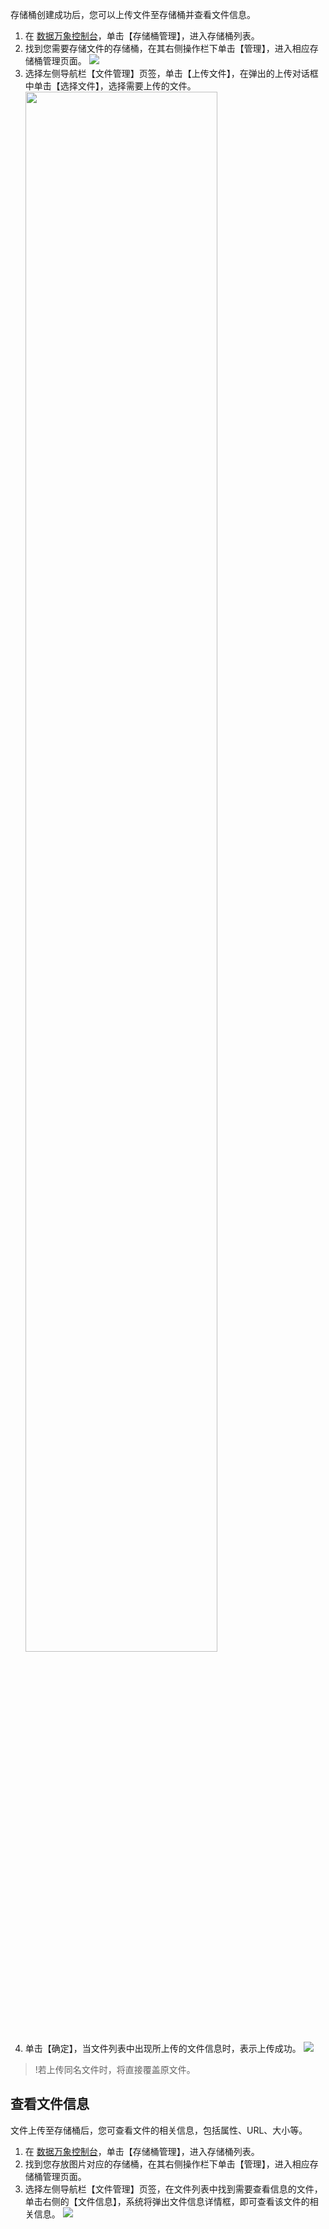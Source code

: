 
存储桶创建成功后，您可以上传文件至存储桶并查看文件信息。
1. 在 [数据万象控制台](https://console.cloud.tencent.com/ci)，单击【存储桶管理】，进入存储桶列表。
2. 找到您需要存储文件的存储桶，在其右侧操作栏下单击【管理】，进入相应存储桶管理页面。
![](https://main.qcloudimg.com/raw/6975742b95b4783d80659040f765cf19.png)
3. 选择左侧导航栏【文件管理】页签，单击【上传文件】，在弹出的上传对话框中单击【选择文件】，选择需要上传的文件。
<img src="https://main.qcloudimg.com/raw/314e1413d47b441634b852f5b08d3a6f.png" width="80%"></img>
4. 单击【确定】，当文件列表中出现所上传的文件信息时，表示上传成功。
![](https://main.qcloudimg.com/raw/7d3391a71f51bd87483c7c918c2a7088.png)
>!若上传同名文件时，将直接覆盖原文件。


## 查看文件信息
文件上传至存储桶后，您可查看文件的相关信息，包括属性、URL、大小等。

1. 在 [数据万象控制台](https://console.cloud.tencent.com/ci)，单击【存储桶管理】，进入存储桶列表。
2. 找到您存放图片对应的存储桶，在其右侧操作栏下单击【管理】，进入相应存储桶管理页面。
3. 选择左侧导航栏【文件管理】页签，在文件列表中找到需要查看信息的文件，单击右侧的【文件信息】，系统将弹出文件信息详情框，即可查看该文件的相关信息。
![](https://main.qcloudimg.com/raw/97c04dd1b90fb8f844818760819382dd.png)
